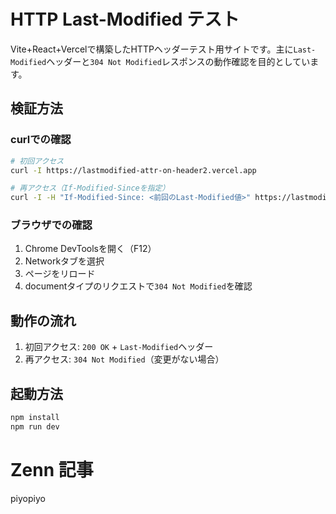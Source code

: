# HTTP Last-Modified テスト

Vite+React+Vercelで構築したHTTPヘッダーテスト用サイトです。主に`Last-Modified`ヘッダーと`304 Not Modified`レスポンスの動作確認を目的としています。

## 検証方法

### curlでの確認

```bash
# 初回アクセス
curl -I https://lastmodified-attr-on-header2.vercel.app

# 再アクセス（If-Modified-Sinceを指定）
curl -I -H "If-Modified-Since: <前回のLast-Modified値>" https://lastmodified-attr-on-header2.vercel.app/
```

### ブラウザでの確認

1. Chrome DevToolsを開く（F12）
2. Networkタブを選択
3. ページをリロード
4. documentタイプのリクエストで`304 Not Modified`を確認

## 動作の流れ

1. 初回アクセス: `200 OK` + `Last-Modified`ヘッダー
2. 再アクセス: `304 Not Modified`（変更がない場合）

## 起動方法

```bash
npm install
npm run dev
```

# Zenn 記事
piyopiyo
